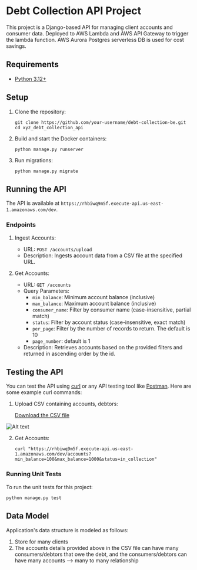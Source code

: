 # Debt Collection API Project

This project is a Django-based API for managing client accounts and consumer data.
Deployed to AWS Lambda and AWS API Gateway to trigger the lambda function. AWS Aurora Postgres serverless DB is used for cost savings.

## Requirements

- [Python 3.12+](https://www.python.org/downloads/)

## Setup

1. Clone the repository:

   ```
   git clone https://github.com/your-username/debt-collection-be.git
   cd xyz_debt_collection_api
   ```

2. Build and start the Docker containers:

   ```
   python manage.py runserver
   ```

3. Run migrations:

   ```
   python manage.py migrate
   ```

## Running the API

The API is available at `https://rhbiwq9m5f.execute-api.us-east-1.amazonaws.com/dev`.

### Endpoints

1. Ingest Accounts:

   - URL: `POST /accounts/upload`
   - Description: Ingests account data from a CSV file at the specified URL.

2. Get Accounts:
   - URL: `GET /accounts`
   - Query Parameters:
     - `min_balance`: Minimum account balance (inclusive)
     - `max_balance`: Maximum account balance (inclusive)
     - `consumer_name`: Filter by consumer name (case-insensitive, partial match)
     - `status`: Filter by account status (case-insensitive, exact match)
     - `per_page`: Filter by the number of records to return. The default is 10
     - `page_number`: default is 1
   - Description: Retrieves accounts based on the provided filters and returned in ascending order by the id.

## Testing the API

You can test the API using [curl](https://curl.se/) or any API testing tool like [Postman](https://www.postman.com/). Here are some example curl commands:

1. Upload CSV containing accounts, debtors:

   [Download the CSV file](consumers_balances.csv)


  ![Alt text](Screenshot%202024-12-18%20at%2010.10.53 PM.png)


2. Get Accounts:

   ```
   curl "https://rhbiwq9m5f.execute-api.us-east-1.amazonaws.com/dev/accounts?min_balance=100&max_balance=1000&status=in_collection"
   ```


### Running Unit Tests

To run the unit tests for this project:

```
python manage.py test
```

## Data Model

Application's data structure is modeled as follows:

1. Store for many clients 
2. The accounts details provided above in the CSV file can have many consumers/debtors that owe the debt, and the consumers/debtors can have many accounts
   --> many to many relationship 


